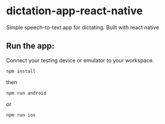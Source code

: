 # dictation-app-react-native
Simple speech-to-text app for dictating. Built with react native

## Run the app:
Connect your testing device or emulator to your workspace.
```
npm install
```
then
```
npm run android
```
or
``` 
npm run ios
```
